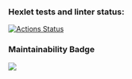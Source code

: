 ### Hexlet tests and linter status:
[![Actions Status](https://github.com/zheleznikov/java-project-61/actions/workflows/hexlet-check.yml/badge.svg)](https://github.com/zheleznikov/java-project-61/actions)


### Maintainability Badge
<a href="https://codeclimate.com/github/zheleznikov/java-project-61/maintainability"><img src="https://api.codeclimate.com/v1/badges/3618559205f6348ed917/maintainability" /></a>